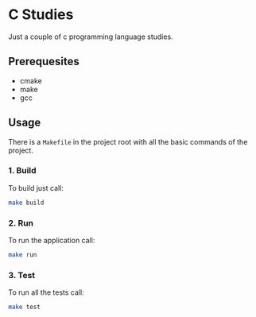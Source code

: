 # C Studies
Just a couple of c programming language studies.

## Prerequesites
- cmake
- make
- gcc

## Usage
There is a `Makefile` in the project root with all the basic commands of the project.  

### 1. Build
To build just call:
```bash
make build
```

### 2. Run
To run the application call:
```bash
make run
```

### 3. Test
To run all the tests call:
```bash
make test
```